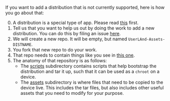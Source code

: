 If you want to add a distribution that is not currently supported, here is how you go about that:

0. A distribution is a special type of app.  Please read [this](https://github.com/CypherpunkArmory/UserLAnd/wiki/Adding-an-App) first.
1. Tell us that you want to help us out by doing the work to add a new distribution.  You can do this by filing an issue [here](https://github.com/CypherpunkArmory/UserLAnd/issues/new/choose).
2. We will create a new repo.  It will be empty, but named `UserLAnd-Assets-DISTNAME`. 
3. You fork that new repo to do your work.
4. That repo needs to contain things like you see in [this one](https://github.com/CypherpunkArmory/UserLAnd-Assets-Debian).
5. The anatomy of that repository is as follows:
   * The [scripts](https://github.com/CypherpunkArmory/UserLAnd-Assets-Debian/tree/master/scripts) subdirectory contains scripts that help bootstrap the distribution and tar it up, such that it can be used as a `chroot` on a device.
   * The [assets](https://github.com/CypherpunkArmory/UserLAnd-Assets-Debian/tree/master/scripts) subdirectory is where files that need to be copied to the device live.  This includes the tar files, but also includes other useful assets that you need to modify for your purpose.
